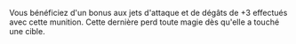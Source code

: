 Vous bénéficiez d'un bonus aux jets d'attaque et de dégâts de +3 effectués avec cette munition. Cette dernière perd toute magie dès qu'elle a touché une cible.
